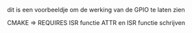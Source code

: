 dit is een voorbeeldje om de werking van de GPIO te laten zien

CMAKE => REQUIRES
ISR functie ATTR
en ISR functie schrijven